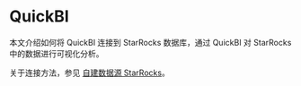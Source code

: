 # QuickBI

本文介绍如何将 QuickBI 连接到 StarRocks 数据库，通过 QuickBI 对 StarRocks 中的数据进行可视化分析。

关于连接方法，参见 [自建数据源 StarRocks](https://help.aliyun.com/zh/quick-bi/user-guide/add-a-user-created-starrocks-data-source?spm=a2c4g.11186623.0.0.58d1581bxZB9HT)。
